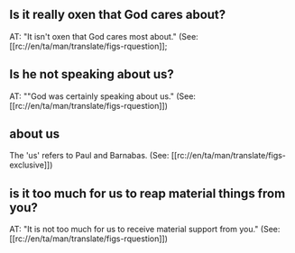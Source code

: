 ## Is it really oxen that God cares about? ##

AT: "It isn't oxen that God cares most about." (See: [[rc://en/ta/man/translate/figs-rquestion]];

## Is he not speaking about us? ##

AT: ""God was certainly speaking about us." (See: [[rc://en/ta/man/translate/figs-rquestion]])

## about us ##

The 'us' refers to Paul and Barnabas. (See: [[rc://en/ta/man/translate/figs-exclusive]])

## is it too much for us to reap material things from you? ##

AT: "It is not too much for us to receive material support from you." (See: [[rc://en/ta/man/translate/figs-rquestion]])